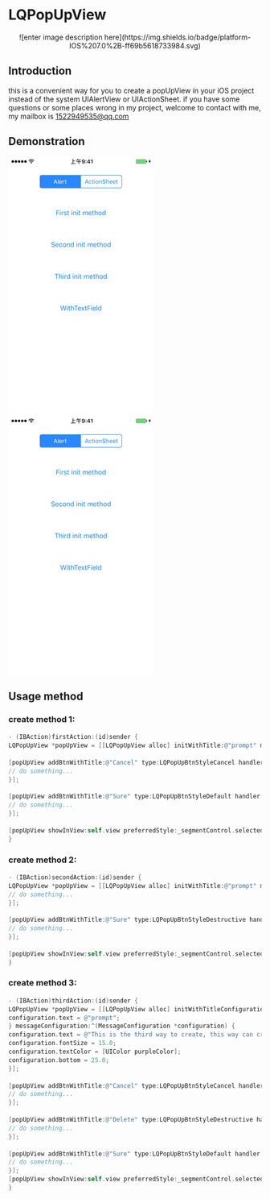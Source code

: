 # LQPopUpView

<P align="center">
![enter image description here](https://img.shields.io/badge/platform-IOS%207.0%2B-ff69b5618733984.svg)

## Introduction

this is a convenient way for you to create a popUpView in your iOS project instead of the system UIAlertView or UIActionSheet. 
if you have some questions or some places wrong in my project, welcome to contact with me, my mailbox is 1522949535@qq.com


## Demonstration

![enter image description here](https://github.com/XIAMOON/LQPopUpView/blob/master/screenShot/alert.gif)
![enter image description here](https://github.com/XIAMOON/LQPopUpView/blob/master/screenShot/actionSheet.gif)


## Usage method

### create method 1:

```Objective-C
- (IBAction)firstAction:(id)sender {
LQPopUpView *popUpView = [[LQPopUpView alloc] initWithTitle:@"prompt" message:@"This is the pop-up view created with the first initialization method"];

[popUpView addBtnWithTitle:@"Cancel" type:LQPopUpBtnStyleCancel handler:^{
// do something...
}];

[popUpView addBtnWithTitle:@"Sure" type:LQPopUpBtnStyleDefault handler:^{
// do something...
}];

[popUpView showInView:self.view preferredStyle:_segmentControl.selectedSegmentIndex];
}
```

### create method 2:

```Objective-C
- (IBAction)secondAction:(id)sender {
LQPopUpView *popUpView = [[LQPopUpView alloc] initWithTitle:@"prompt" message:@"This is the second way to create, but also a quick way to create, there is not much separation of the code, it is particularly convenient to use, and you can add any button again" cancelButtonTitle:@"取消" otherButtonTitles:@[@"One", @"Two", @"Three"] actionWithIndex:^(NSInteger index) {
// do something...
}];

[popUpView addBtnWithTitle:@"Sure" type:LQPopUpBtnStyleDestructive handler:^{
// do something...
}];

[popUpView showInView:self.view preferredStyle:_segmentControl.selectedSegmentIndex];
}
```

### create method 3:

```Objective-C
- (IBAction)thirdAction:(id)sender {
LQPopUpView *popUpView = [[LQPopUpView alloc] initWithTitleConfiguration:^(TitleConfiguration *configuration) {
configuration.text = @"prompt";
} messageConfiguration:^(MessageConfiguration *configuration) {
configuration.text = @"This is the third way to create, this way can create text, font, font color, the title and message of the upper and lower margins of customization, readily adapt to your needs";
configuration.fontSize = 15.0;
configuration.textColor = [UIColor purpleColor];
configuration.bottom = 25.0;
}];

[popUpView addBtnWithTitle:@"Cancel" type:LQPopUpBtnStyleCancel handler:^{
// do something...
}];

[popUpView addBtnWithTitle:@"Delete" type:LQPopUpBtnStyleDestructive handler:^{
// do something...
}];

[popUpView addBtnWithTitle:@"Sure" type:LQPopUpBtnStyleDefault handler:^{
// do something...
}];
[popUpView showInView:self.view preferredStyle:_segmentControl.selectedSegmentIndex];
}
```
